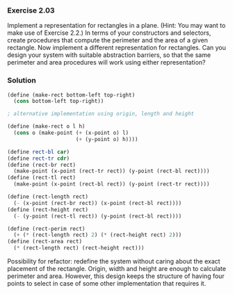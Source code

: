 ### Exercise 2.03

Implement a representation for rectangles in a plane. (Hint: You may want to
make use of Exercise 2.2.) In terms of your constructors and selectors, create
procedures that compute the perimeter and the area of a given rectangle. Now
implement a different representation for rectangles. Can you design your system
with suitable abstraction barriers, so that the same perimeter and area
procedures will work using either representation?

### Solution

```scheme
(define (make-rect bottom-left top-right)
  (cons bottom-left top-right))

; alternative implementation using origin, length and height

(define (make-rect o l h)
  (cons o (make-point (+ (x-point o) l)
                      (+ (y-point o) h))))

(define rect-bl car)
(define rect-tr cdr)
(define (rect-br rect)
  (make-point (x-point (rect-tr rect)) (y-point (rect-bl rect))))
(define (rect-tl rect)
  (make-point (x-point (rect-bl rect)) (y-point (rect-tr rect))))

(define (rect-length rect)
  (- (x-point (rect-br rect)) (x-point (rect-bl rect))))
(define (rect-height rect)
  (- (y-point (rect-tl rect)) (y-point (rect-bl rect))))

(define (rect-perim rect)
  (+ (* (rect-length rect) 2) (* (rect-height rect) 2)))
(define (rect-area rect)
  (* (rect-length rect) (rect-height rect)))
```

Possibility for refactor: redefine the system without caring about the exact
placement of the rectangle. Origin, width and height are enough to calculate
perimeter and area. However, this design keeps the structure of having four
points to select in case of some other implementation that requires it.
